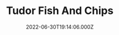 ---
date: 2022-06-30T19:14:06.000Z
title: Tudor Fish And Chips
latitude: 52.044002
longitude: 0.953777
category: checkin
---